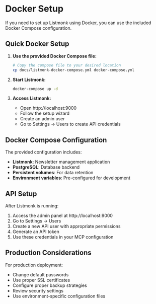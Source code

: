 # Docker Setup

If you need to set up Listmonk using Docker, you can use the included Docker Compose configuration.

## Quick Docker Setup

1. **Use the provided Docker Compose file:**
   ```bash
   # Copy the compose file to your desired location
   cp docs/listmonk-docker-compose.yml docker-compose.yml
   ```

2. **Start Listmonk:**
   ```bash
   docker-compose up -d
   ```

3. **Access Listmonk:**
   - Open http://localhost:9000
   - Follow the setup wizard
   - Create an admin user
   - Go to Settings → Users to create API credentials

## Docker Compose Configuration

The provided configuration includes:

- **Listmonk**: Newsletter management application
- **PostgreSQL**: Database backend
- **Persistent volumes**: For data retention
- **Environment variables**: Pre-configured for development

## API Setup

After Listmonk is running:

1. Access the admin panel at http://localhost:9000
2. Go to Settings → Users
3. Create a new API user with appropriate permissions
4. Generate an API token
5. Use these credentials in your MCP configuration

## Production Considerations

For production deployment:

- Change default passwords
- Use proper SSL certificates  
- Configure proper backup strategies
- Review security settings
- Use environment-specific configuration files